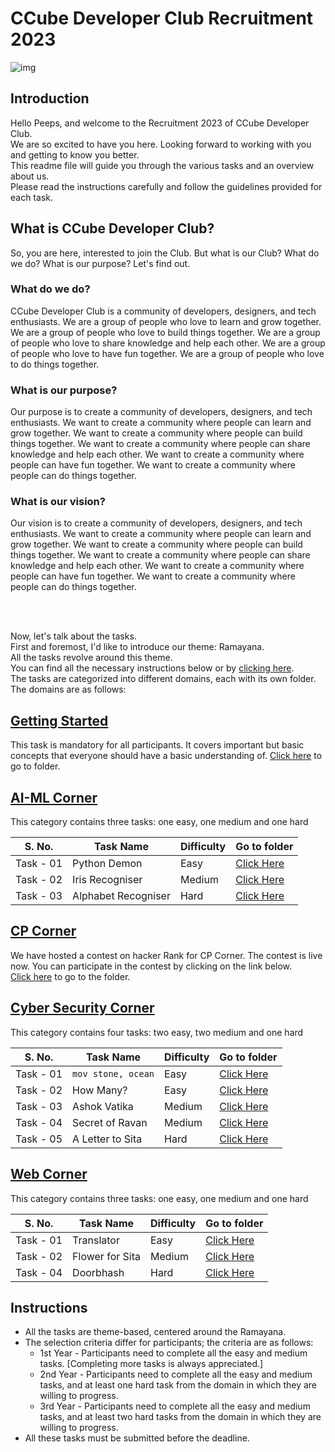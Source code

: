 # CCube Developer Club Recruitment 2023

![img](https://encyclopediaofjainism.com/wp-content/uploads/2020/06/ram-sita.webp)


## Introduction
Hello Peeps, and welcome to the Recruitment 2023 of CCube Developer Club. <br/>
We are so excited to have you here. Looking forward to working with you and getting to know you better.<br/>
This readme file will guide you through the various tasks and an overview about us. <br/>
Please read the instructions carefully and follow the guidelines provided for each task.

## What is CCube Developer Club?
So, you are here, interested to join the Club. But what is our Club? What do we do? What is our purpose? Let's find out.

### What do we do?

CCube Developer Club is a community of developers, designers, and tech enthusiasts. We are a group of people who love to learn and grow together. We are a group of people who love to build things together. We are a group of people who love to share knowledge and help each other. We are a group of people who love to have fun together. We are a group of people who love to do things together.

### What is our purpose?

Our purpose is to create a community of developers, designers, and tech enthusiasts. We want to create a community where people can learn and grow together. We want to create a community where people can build things together. We want to create a community where people can share knowledge and help each other. We want to create a community where people can have fun together. We want to create a community where people can do things together.

### What is our vision?

Our vision is to create a community of developers, designers, and tech enthusiasts. We want to create a community where people can learn and grow together. We want to create a community where people can build things together. We want to create a community where people can share knowledge and help each other. We want to create a community where people can have fun together. We want to create a community where people can do things together.

<br/><br/>

Now, let's talk about the tasks.<br/>
First and foremost, I'd like to introduce our theme: Ramayana.<br/>
All the tasks revolve around this theme.<br/>
You can find all the necessary instructions below or by [clicking here](https://github.com/CCube-Club/Recruitment-2023/blob/main/README.md#instructions).<br/>
The tasks are categorized into different domains, each with its own folder. The domains are as follows:

## [Getting Started](https://github.com/CCube-Club/Recruitment-2023/tree/ba3737490fb82eb78f1427f9d3cb1a64312d9472/Getting%20Started)

This task is mandatory for all participants. It covers important but basic concepts that everyone should have a basic understanding of.
[Click here](https://github.com/CCube-Club/Recruitment-2023/tree/ba3737490fb82eb78f1427f9d3cb1a64312d9472/Getting%20Started) to go to folder.

## [AI-ML Corner](https://github.com/CCube-Club/Recruitment-2023/tree/ba3737490fb82eb78f1427f9d3cb1a64312d9472/AI-ML%20Corner)

This category contains three tasks: one easy, one medium and one hard

S. No. | Task Name | Difficulty | Go to folder
--- | --- | --- | --- |
Task - 01 | Python Demon | Easy | [Click Here](https://github.com/CCube-Club/Recruitment-2023/tree/ba3737490fb82eb78f1427f9d3cb1a64312d9472/AI-ML%20Corner/Pythonic%20Demon-CCube-Easy)
Task - 02 | Iris Recogniser | Medium | [Click Here](https://github.com/CCube-Club/Recruitment-2023/tree/ba3737490fb82eb78f1427f9d3cb1a64312d9472/AI-ML%20Corner/Iris%20Recogniser-CCube-Medium)
Task - 03 | Alphabet Recogniser | Hard | [Click Here](https://github.com/CCube-Club/Recruitment-2023/tree/ba3737490fb82eb78f1427f9d3cb1a64312d9472/AI-ML%20Corner/Alphabet%20Recogniser-CCube-Hard)


## [CP Corner](https://github.com/CCube-Club/Recruitment-2023/tree/ba3737490fb82eb78f1427f9d3cb1a64312d9472/CP%20Corner)

We have hosted a contest on hacker Rank for CP Corner. The contest is live now. You can participate in the contest by clicking on the link below. <br/>
[Click here](https://github.com/CCube-Club/Recruitment-2023/tree/ba3737490fb82eb78f1427f9d3cb1a64312d9472/CP%20Corner) to go to the folder.

## [Cyber Security Corner](https://github.com/CCube-Club/Recruitment-2023/tree/ba3737490fb82eb78f1427f9d3cb1a64312d9472/Cyber%20Security%20Corner)

This category contains four tasks: two easy, two medium and one hard

S. No. | Task Name | Difficulty | Go to folder
--- | --- | --- | --- |
Task - 01 | `mov stone, ocean` | Easy | [Click Here](https://github.com/CCube-Club/Recruitment-2023/tree/ba3737490fb82eb78f1427f9d3cb1a64312d9472/Cyber%20Security%20Corner/mov%20stone%2C%20ocean-CCube-Easy)
Task - 02 | How Many? | Easy | [Click Here](https://github.com/CCube-Club/Recruitment-2023/tree/af08c9de9592d7fa638447c64346204692766b53/Cyber%20Security%20Corner/How%20many-CCube-Easy)
Task - 03 | Ashok Vatika | Medium | [Click Here](https://github.com/CCube-Club/Recruitment-2023/tree/ba3737490fb82eb78f1427f9d3cb1a64312d9472/Cyber%20Security%20Corner/Ashok%20Vatika-CCube-Medium)
Task - 04 | Secret of Ravan | Medium | [Click Here](https://github.com/CCube-Club/Recruitment-2023/tree/ba3737490fb82eb78f1427f9d3cb1a64312d9472/Cyber%20Security%20Corner/Secret%20of%20Ravan-CCube-Medium)
Task - 05 | A Letter to Sita | Hard | [Click Here](https://github.com/CCube-Club/Recruitment-2023/tree/ba3737490fb82eb78f1427f9d3cb1a64312d9472/Cyber%20Security%20Corner/A%20Letter%20To%20Sita-Ccube-Hard)

## [Web Corner](https://github.com/CCube-Club/Recruitment-2023/tree/ba3737490fb82eb78f1427f9d3cb1a64312d9472/Cyber%20Security%20Corner)

This category contains three tasks: one easy, one medium and one hard

S. No. | Task Name | Difficulty | Go to folder
--- | --- | --- | --- |
Task - 01 | Translator | Easy | [Click Here](https://github.com/CCube-Club/Recruitment-2023/tree/ba3737490fb82eb78f1427f9d3cb1a64312d9472/Web%20Tasks/Translator%20CCube%20Easy)
Task - 02 | Flower for Sita | Medium | [Click Here](https://github.com/CCube-Club/Recruitment-2023/tree/ba3737490fb82eb78f1427f9d3cb1a64312d9472/Web%20Tasks/Flower%20for%20Sita%20CCube%20Medium)
Task - 04 | Doorbhash | Hard | [Click Here](https://github.com/CCube-Club/Recruitment-2023/tree/ba3737490fb82eb78f1427f9d3cb1a64312d9472/Web%20Tasks/Doorbhash%20CCube%20Hard)

## Instructions

- All the tasks are theme-based, centered around the Ramayana.
- The selection criteria differ for participants; the criteria are as follows:
    - 1st Year - Participants need to complete all the easy and medium tasks. [Completing more tasks is always appreciated.]
    - 2nd Year - Participants need to complete all the easy and medium tasks, and at least one hard task from the domain in which they are willing to progress.
    - 3rd Year - Participants need to complete all the easy and medium tasks, and at least two hard tasks from the domain in which they are willing to progress.
- All these tasks must be submitted before the deadline.